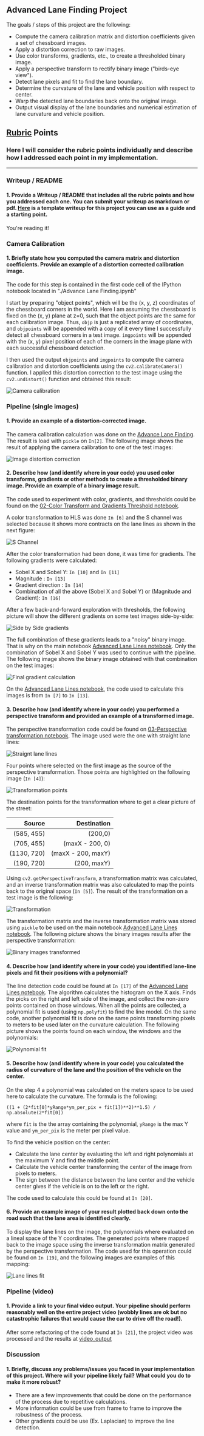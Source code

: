 ## **Advanced Lane Finding Project**

The goals / steps of this project are the following:

* Compute the camera calibration matrix and distortion coefficients given a set of chessboard images.
* Apply a distortion correction to raw images.
* Use color transforms, gradients, etc., to create a thresholded binary image.
* Apply a perspective transform to rectify binary image ("birds-eye view").
* Detect lane pixels and fit to find the lane boundary.
* Determine the curvature of the lane and vehicle position with respect to center.
* Warp the detected lane boundaries back onto the original image.
* Output visual display of the lane boundaries and numerical estimation of lane curvature and vehicle position.

[//]: # (Image References)

[image1]: ./examples/undistort_output.png "Undistorted"
[image2]: ./test_images/test1.jpg "Road Transformed"
[image3]: ./examples/binary_combo_example.jpg "Binary Example"
[image4]: ./examples/warped_straight_lines.jpg "Warp Example"
[image5]: ./examples/color_fit_lines.jpg "Fit Visual"
[image6]: ./examples/example_output.jpg "Output"
[video1]: ./video_output/project_video.mp4 "Video"

## [Rubric](https://review.udacity.com/#!/rubrics/571/view) Points

### Here I will consider the rubric points individually and describe how I addressed each point in my implementation.  

---

### Writeup / README

#### 1. Provide a Writeup / README that includes all the rubric points and how you addressed each one.  You can submit your writeup as markdown or pdf.  [Here](https://github.com/udacity/CarND-Advanced-Lane-Lines/blob/master/writeup_template.md) is a template writeup for this project you can use as a guide and a starting point.  

You're reading it!

### Camera Calibration

#### 1. Briefly state how you computed the camera matrix and distortion coefficients. Provide an example of a distortion corrected calibration image.

The code for this step is contained in the first code cell of the IPython notebook located in "./Advance Lane Finding.ipynb"

I start by preparing "object points", which will be the (x, y, z) coordinates of the chessboard corners in the world. Here I am assuming the chessboard is fixed on the (x, y) plane at z=0, such that the object points are the same for each calibration image.  Thus, `objp` is just a replicated array of coordinates, and `objpoints` will be appended with a copy of it every time I successfully detect all chessboard corners in a test image.  `imgpoints` will be appended with the (x, y) pixel position of each of the corners in the image plane with each successful chessboard detection.  

I then used the output `objpoints` and `imgpoints` to compute the camera calibration and distortion coefficients using the `cv2.calibrateCamera()` function.  I applied this distortion correction to the test image using the `cv2.undistort()` function and obtained this result: 

![Camera calibration](output_images/camera_calibration.png)

### Pipeline (single images)

#### 1. Provide an example of a distortion-corrected image.
The camera calibration calculation was done on the [Advance Lane Finding](Advance%20Lane%20Finding.ipynb). The result is load with `pickle` on `In[2]`.
The following image shows the result of applying the camera calibration to one of the test images:

![Image distortion correction](images/undist.png)

#### 2. Describe how (and identify where in your code) you used color transforms, gradients or other methods to create a thresholded binary image. Provide an example of a binary image result.

The code used to experiment with color, gradients, and thresholds could be found on the [02-Color Transform and Gradients Threshold notebook](02-Color%20Transform%20and%20Gradients%20Threshold.ipynb).

A color transformation to HLS was done `In [6]` and the S channel was selected because it shows more contracts on the lane lines as shown in the next figure:

![S Channel](images/schannel.png)

After the color transformation had been done, it was time for gradients. The following gradients were calculated:

- Sobel X and Sobel Y: `In [10]` and `In [11]`
- Magnitude : `In [13]`
- Gradient direction : `In [14]`
- Combination of all the above (Sobel X and Sobel Y) or (Magnitude and Gradient): `In [16]`

After a few back-and-forward exploration with thresholds, the following picture will show the different gradients on some test images side-by-side:

![Side by Side gradients](images/sidebyside.png)

The full combination of these gradients leads to a "noisy" binary image. That is why on the main notebook [Advanced Lane Lines notebook](Advance%20Lane%20Lines.ipynb). Only the combination of Sobel X and Sobel Y was used to continue with the pipeline. The following image shows the binary image obtained with that combination on the test images:

![Final gradient calculation](images/finalgradient.png)

On the [Advanced Lane Lines notebook](Advance%20Lane%20Lines.ipynb), the code used to calculate this images is from `In [7]` to `In [13]`.

#### 3. Describe how (and identify where in your code) you performed a perspective transform and provided an example of a transformed image.

The perspective transformation code could be found on [03-Perspective transformation notebook](03-Perspective%20transformation.ipynb). The image used were the one with straight lane lines:

![Straignt lane lines](images/straightlines.png)

Four points where selected on the first image as the source of the perspective transformation. Those points are highlighted on the following image (`In [4]`):

![Transformation points](images/transformationpoints.png)

The destination points for the transformation where to get a clear picture of the street:

|Source|Destination|
|-----:|----------:|
|(585, 455)|(200,0)|
|(705, 455)|(maxX - 200, 0)|
|(1130, 720)|(maxX - 200, maxY)|
|(190, 720)|(200, maxY)|

Using `cv2.getPerspectiveTransform`, a transformation matrix was calculated, and an inverse transformation matrix was also calculated to map the points back to the original space (`In [5]`). The result of the transformation on a test image is the following:

![Transformation](images/transformation.png)

The transformation matrix and the inverse transformation matrix was stored using `pickle` to be used on the main notebook [Advanced Lane Lines notebook](Advance%20Lane%20Lines.ipynb). The following picture shows the binary images results after the perspective transformation:

![Binary images transformed](images/binarytransformed.png)

#### 4. Describe how (and identify where in your code) you identified lane-line pixels and fit their positions with a polynomial?

The line detection code could be found at `In [17]` of the [Advanced Lane Lines notebook](Advance%20Lane%20Lines.ipynb). The algorithm calculates the histogram on the X axis. Finds the picks on the right and left side of the image, and collect the non-zero points contained on those windows. When all the points are collected, a polynomial fit is used (using `np.polyfit`) to find the line model. On the same code, another polynomial fit is done on the same points transforming pixels to meters to be used later on the curvature calculation. The following picture shows the points found on each window, the windows and the polynomials:

![Polynomial fit](images/polyfit.png)

#### 5. Describe how (and identify where in your code) you calculated the radius of curvature of the lane and the position of the vehicle on the center.

On the step 4 a polynomial was calculated on the meters space to be used here to calculate the curvature. The formula is the following:

```
((1 + (2*fit[0]*yRange*ym_per_pix + fit[1])**2)**1.5) / np.absolute(2*fit[0])
```

where `fit` is the the array containing the polynomial, `yRange` is the max Y value and `ym_per_pix` is the meter per pixel value.

To find the vehicle position on the center:

- Calculate the lane center by evaluating the left and right polynomials at the maximum Y and find the middle point.
- Calculate the vehicle center transforming the center of the image from pixels to meters.
- The sign between the distance between the lane center and the vehicle center gives if the vehicle is on to the left or the right.

The code used to calculate this could be found at `In [20]`.

#### 6. Provide an example image of your result plotted back down onto the road such that the lane area is identified clearly.

To display the lane lines on the image, the polynomials where evaluated on a lineal space of the Y coordinates. The generated points where mapped back to the image space using the inverse transformation matrix generated by the perspective transformation. The code used for this operation could be found on `In [19]`, and the following images are examples of this mapping:

![Lane lines fit](images/lanelines.png)


### Pipeline (video)

#### 1. Provide a link to your final video output. Your pipeline should perform reasonably well on the entire project video (wobbly lines are ok but no catastrophic failures that would cause the car to drive off the road!).

After some refactoring of the code found at `In [21]`, the project video was processed and the results at [video_output](./video_output/project_video.mp4)

### Discussion

#### 1. Briefly, discuss any problems/issues you faced in your implementation of this project. Where will your pipeline likely fail? What could you do to make it more robust?

- There are a few improvements that could be done on the performance of the process due to repetitive calculations.
- More information could be use from frame to frame to improve the robustness of the process.
- Other gradients could be use (Ex. Laplacian) to improve the line detection.